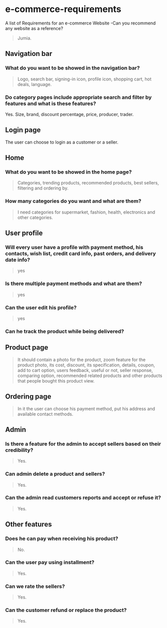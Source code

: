 # e-commerce-requirements
A list of Requirements for an e-commerce Website
-Can you recommend any website as a reference?
> Jumia.

## Navigation bar
### What do you want to be showed in the navigation bar?
> Logo, search bar, signing-in icon, profile icon, shopping cart, hot deals, language.
### Do category pages include appropriate search and filter by features and what is these features?
Yes. Size, brand, discount percentage, price, producer, trader.

## Login page
The user can choose to login as a customer or a seller.

## Home
### What do you want to be showed in the home page?
> Categories, trending products, recommended products, best sellers, filtering and ordering by.
### How many categories do you want and what are them?
> I need categories for supermarket, fashion, health, electronics and other categories.

## User profile
### Will every user have a profile with payment method, his contacts, wish list, credit card info, past orders, and delivery date info?
> yes
### Is there multiple payment methods and what are them?
> yes
### Can the user edit his profile?
> yes
### Can he track the product while being delivered?

## Product page
> It should contain a photo for the product, zoom feature for the product photo, its cost, discount, its specification, details, coupon, add to cart option, users feedback, useful or not, seller response, comparing option, recommended related products and other products that people bought this product view.

## Ordering page
> In it the user can choose his payment method, put his address and available contact methods.

## Admin
### Is there a feature for the admin to accept sellers based on their credibility?
> Yes.
### Can admin delete a product and sellers?
> Yes.
### Can the admin read customers reports and accept or refuse it?
> Yes. 



## Other features
### Does he can pay when receiving his product?
> No.
### Can the user pay using installment?
> Yes.
### Can we rate the sellers?
> Yes.
### Can the customer refund or replace the product?
> Yes.
